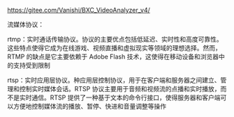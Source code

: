 https://gitee.com/Vanishi/BXC_VideoAnalyzer_v4/

流媒体协议：

rtmp：实时通话传输协议。协议的主要优点包括低延迟、实时性和高度可靠性。这些特点使得它成为在线游戏、视频直播和虚拟现实等领域的理想选择。然而，RTMP 的缺点是它主要依赖于 Adobe Flash 技术，这使得在移动设备和浏览器中的支持受到限制

rtsp：实时应用层协议。种应用层控制协议，用于在客户端和服务器之间建立、管理和控制实时媒体会话。RTSP 协议主要用于音频和视频流的点播和实时播放，而不是实时通信。RTSP 提供了一种基于文本的命令行接口，使得服务器和客户端可以方便地控制媒体流的播放、暂停、快进和音量调整等操作